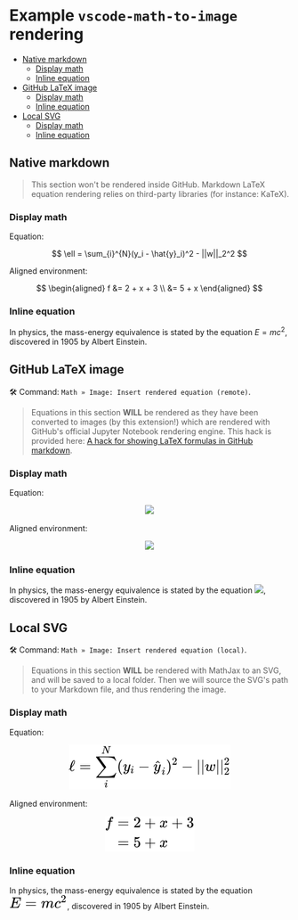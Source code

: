 <h1>Example <code>vscode-math-to-image</code> rendering</h1>

- [Native markdown](#native-markdown)
  - [Display math](#display-math)
  - [Inline equation](#inline-equation)
- [GitHub LaTeX image](#github-latex-image)
  - [Display math](#display-math-1)
  - [Inline equation](#inline-equation-1)
- [Local SVG](#local-svg)
  - [Display math](#display-math-2)
  - [Inline equation](#inline-equation-2)

## Native markdown

> This section won't be rendered inside GitHub. Markdown LaTeX equation rendering relies on third-party libraries (for instance: KaTeX).

### Display math

Equation:

$$
\ell = \sum_{i}^{N}(y_i - \hat{y}_i)^2 - ||w||_2^2
$$

Aligned environment:

$$
\begin{aligned}
  f &= 2 + x + 3 \\
    &= 5 + x
\end{aligned}
$$

### Inline equation

In physics, the mass-energy equivalence is stated by the equation $E=mc^2$, discovered in 1905 by Albert Einstein.

## GitHub LaTeX image

🛠 Command: `Math » Image: Insert rendered equation (remote)`.

> Equations in this section **WILL** be rendered as they have been converted to images (by this extension!) which are rendered with GitHub's official Jupyter Notebook rendering engine. This hack is provided here: [A hack for showing LaTeX formulas in GitHub markdown](https://gist.github.com/a-rodin/fef3f543412d6e1ec5b6cf55bf197d7b).

### Display math

Equation:

<!-- $$
\ell = \sum_{i}^{N}(y_i - \hat{y}_i)^2 - ||w||_2^2
$$ -->

<div align="center"><img src="https://render.githubusercontent.com/render/math?math=%5Cell%20%3D%20%5Csum_%7Bi%7D%5E%7BN%7D(y_i%20-%20%5Chat%7By%7D_i)%5E2%20-%20%7C%7Cw%7C%7C_2%5E2%0D"></div>

Aligned environment:

<!-- $$
\begin{aligned}
  f &= 2 + x + 3 \\
    &= 5 + x
\end{aligned}
$$ -->

<div align="center"><img src="https://render.githubusercontent.com/render/math?math=%5Cbegin%7Baligned%7D%0D%0A%20%20f%20%26%3D%202%20%2B%20x%20%2B%203%20%5C%5C%0D%0A%20%20%20%20%26%3D%205%20%2B%20x%0D%0A%5Cend%7Baligned%7D%0D"></div>

### Inline equation

In physics, the mass-energy equivalence is stated by the equation <!-- $E=mc^2$ --> <img src="https://render.githubusercontent.com/render/math?math=E%3Dmc%5E2">, discovered in 1905 by Albert Einstein.

## Local SVG

🛠 Command: `Math » Image: Insert rendered equation (local)`.

> Equations in this section **WILL** be rendered with MathJax to an SVG, and will be saved to a local folder. Then we will source the SVG's path to your Markdown file, and thus rendering the image.

### Display math

Equation:

<!-- $$
\ell = \sum_{i}^{N}(y_i - \hat{y}_i)^2 - ||w||_2^2
$$ -->

<div align="center"><img src="svg/qRtSFhgpa0.svg"/></div>

Aligned environment:

<!-- $$
\begin{aligned}
  f &= 2 + x + 3 \\
    &= 5 + x
\end{aligned}
$$ -->

<div align="center"><img src="svg/AsAHT5xtAG.svg"/></div>

### Inline equation

In physics, the mass-energy equivalence is stated by the equation ![$E=mc^2$](svg/PCHHCzxOYS.svg), discovered in 1905 by Albert Einstein.
